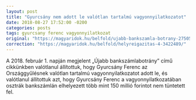 ```yaml
---
layout: post
title: "Gyurcsány nem adott le valótlan tartalmú vagyonnyilatkozatot"
date: 2018-08-27 17:52:00 -0200
categories: posts
tags: gyurcsany ferenc vagyonnyilatkozat
original: "https://magyaridok.hu/belfold/ujabb-bankszamla-botrany-2750551/"
correction: "https://magyaridok.hu/belfold/helyreigazitas-4-3422489/"
---
```


A 2018. február 1. napján megjelent „Újabb bankszámlabotrány” című cikkünkben valótlanul állítottuk, hogy Gyurcsány Ferenc az Országgyűlésnek valótlan tartalmú vagyonnyilatkozatot adott le, és valótlanul állítottuk azt, hogy Gyurcsány Ferenc a vagyonnyilatkozatában osztrák bankszámlán elhelyezett több mint 150 millió forintot nem tüntetett fel.